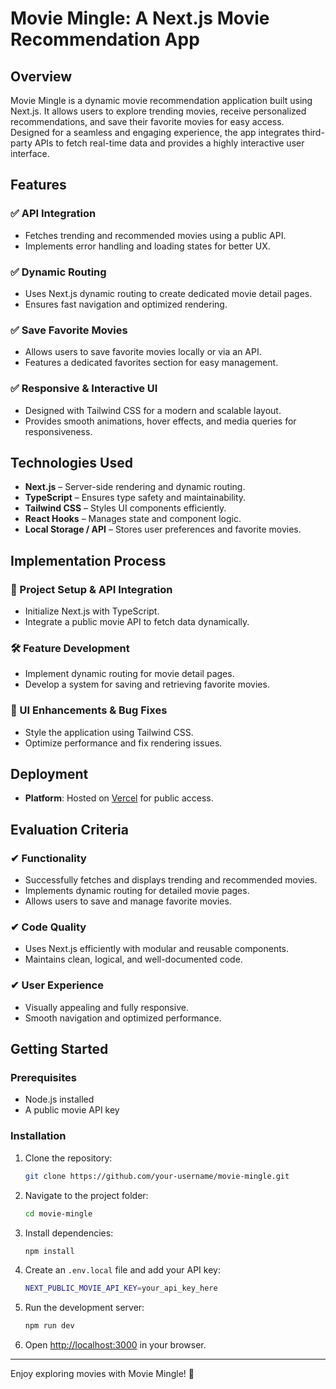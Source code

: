 # Movie Mingle: A Next.js Movie Recommendation App

## Overview
Movie Mingle is a dynamic movie recommendation application built using Next.js. It allows users to explore trending movies, receive personalized recommendations, and save their favorite movies for easy access. Designed for a seamless and engaging experience, the app integrates third-party APIs to fetch real-time data and provides a highly interactive user interface.

## Features
### ✅ API Integration
- Fetches trending and recommended movies using a public API.
- Implements error handling and loading states for better UX.

### ✅ Dynamic Routing
- Uses Next.js dynamic routing to create dedicated movie detail pages.
- Ensures fast navigation and optimized rendering.

### ✅ Save Favorite Movies
- Allows users to save favorite movies locally or via an API.
- Features a dedicated favorites section for easy management.

### ✅ Responsive & Interactive UI
- Designed with Tailwind CSS for a modern and scalable layout.
- Provides smooth animations, hover effects, and media queries for responsiveness.

## Technologies Used
- **Next.js** – Server-side rendering and dynamic routing.
- **TypeScript** – Ensures type safety and maintainability.
- **Tailwind CSS** – Styles UI components efficiently.
- **React Hooks** – Manages state and component logic.
- **Local Storage / API** – Stores user preferences and favorite movies.

## Implementation Process
### 🚀 Project Setup & API Integration
- Initialize Next.js with TypeScript.
- Integrate a public movie API to fetch data dynamically.

### 🛠 Feature Development
- Implement dynamic routing for movie detail pages.
- Develop a system for saving and retrieving favorite movies.

### 🎨 UI Enhancements & Bug Fixes
- Style the application using Tailwind CSS.
- Optimize performance and fix rendering issues.

## Deployment
- **Platform**: Hosted on [Vercel](https://movie-mingle-pi.vercel.app/)  for public access.

## Evaluation Criteria
### ✔ Functionality
- Successfully fetches and displays trending and recommended movies.
- Implements dynamic routing for detailed movie pages.
- Allows users to save and manage favorite movies.

### ✔ Code Quality
- Uses Next.js efficiently with modular and reusable components.
- Maintains clean, logical, and well-documented code.

### ✔ User Experience
- Visually appealing and fully responsive.
- Smooth navigation and optimized performance.

## Getting Started
### Prerequisites
- Node.js installed
- A public movie API key

### Installation
1. Clone the repository:
   ```sh
   git clone https://github.com/your-username/movie-mingle.git
   ```
2. Navigate to the project folder:
   ```sh
   cd movie-mingle
   ```
3. Install dependencies:
   ```sh
   npm install
   ```
4. Create an `.env.local` file and add your API key:
   ```sh
   NEXT_PUBLIC_MOVIE_API_KEY=your_api_key_here
   ```
5. Run the development server:
   ```sh
   npm run dev
   ```
6. Open [http://localhost:3000](http://localhost:3000) in your browser.

---
Enjoy exploring movies with Movie Mingle! 🍿

